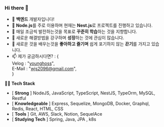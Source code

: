 ### Hi there 👋


- 🔭 **백엔드** 개발자입니다!
- 🌱 **Node.js**를 주로 이용하며 현재는 **Nest.js**로 프로젝트를 진행하고 있습니다.
- 👯 매일 조금씩 발전하는것을 목표로 **꾸준히 학습**하는 것을 지향합니다.
- 🤔 새로운 해결방법을 강구하며 **성장**하는 것에 관심이 많습니다.
- 💬 새로운 것을 배우는것을 **좋아하고 즐기며** 쉽게 포기하지 않는 **끈기**를 가지고 있습니다.
- 📫 제가 궁금하시다면? : {     
  Velog : "[younghoss](https://velog.io/@younghoss)",   
  E-Mail : "wjs2096@gmail.com",      
 }  
  
  
🧑‍💻 **Tech Stack**  

- [ **Strong** ] NodeJS, JavaScript, TypeScript, NestJS, TypeOrm, MySQL, Restful
- [ **Knowledgeable** ] Express, Sequelize, MongoDB, Docker, Graphql, Redis, React, HTML, CSS
- [ **Tools** ] Git, AWS, Slack, Notion, SequelAce
- [ **Studying Tech** ] Spring, Java, JPA , k8s

